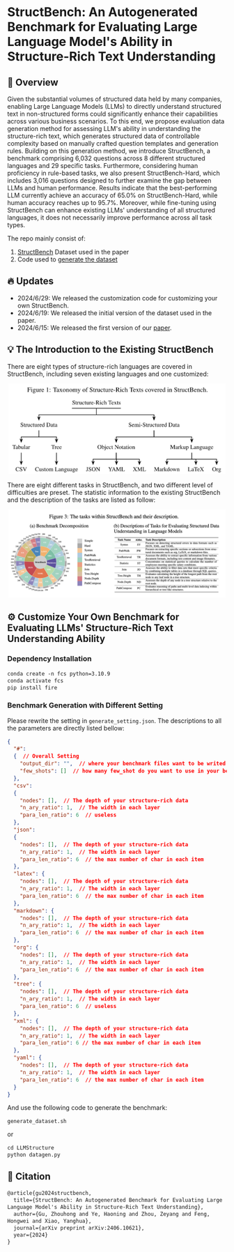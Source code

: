 # StructBench: An Autogenerated Benchmark for Evaluating Large Language Model's Ability in Structure-Rich Text Understanding


## 🎉 Overview

Given the substantial volumes of structured data held by many companies, enabling Large Language Models (LLMs) to directly understand structured text in non-structured forms could significantly enhance their capabilities across various business scenarios. To this end, we propose evaluation data generation method for assessing LLM's ability in understanding the structure-rich text, which generates structured data of controllable complexity based on manually crafted question templates and generation rules. Building on this generation method, we introduce StructBench, a benchmark comprising 6,032 questions across 8 different structured languages and 29 specific tasks. Furthermore, considering human proficiency in rule-based tasks, we also present StructBench-Hard, which includes 3,016 questions designed to further examine the gap between LLMs and human performance. Results indicate that the best-performing LLM currently achieve an accuracy of 65.0\% on StructBench-Hard, while human accuracy reaches up to 95.7\%. Moreover, while fine-tuning using StructBench can enhance existing LLMs' understanding of all structured languages, it does not necessarily improve performance across all task types.

The repo mainly consist of:
1. [StructBench](./Dataset) Dataset used in the paper
2. Code used to [generate the dataset](./LLMStructure/datagen.py)

## 🔥 Updates
* 2024/6/29: We released the customization code for customizing your own StructBench.
* 2024/6/19: We released the initial version of the dataset used in the paper.
* 2024/6/15: We released the first version of our [paper](https://arxiv.org/abs/2406.10621).

## 💡 The Introduction to the Existing StructBench

There are eight types of structure-rich languages are covered in StructBench, including seven existing languages and one customized:
<p align="center">
    <img src="Figs/Taxonomy.png" width="500"/>
</p>

There are eight different tasks in StructBench, and two different level of difficulties are preset.
The statistic information to the existing StructBench and the description of the tasks are listed as follow:
<p align="center">
    <img src="Figs/Statistic.png" width="500"/>
</p>



## ⚙️ Customize Your Own Benchmark for Evaluating LLMs' Structure-Rich Text Understanding Ability

### Dependency Installation
```
conda create -n fcs python=3.10.9
conda activate fcs
pip install fire
```


### Benchmark Generation with Different Setting
Please rewrite the setting in `generate_setting.json`.
The descriptions to all the parameters are directly listed bellow:

```json
{
  "#": 
  {  // Overall Setting
    "output_dir": "",  // where your benchmark files want to be writed down
    "few_shots": []  // how many few_shot do you want to use in your benchmark
  },
  "csv": 
  {
    "nodes": [],  // The depth of your structure-rich data
    "n_ary_ratio": 1,  // The width in each layer
    "para_len_ratio": 6  // useless
  },
  "json": 
  {
    "nodes": [],  // The depth of your structure-rich data
    "n_ary_ratio": 1,  // The width in each layer
    "para_len_ratio": 6  // the max number of char in each item
  },
  "latex": {
    "nodes": [],  // The depth of your structure-rich data
    "n_ary_ratio": 1,  // The width in each layer
    "para_len_ratio": 6  // the max number of char in each item
  },
  "markdown": {
    "nodes": [],  // The depth of your structure-rich data
    "n_ary_ratio": 1,  // The width in each layer
    "para_len_ratio": 6  // the max number of char in each item
  },
  "org": {
    "nodes": [],  // The depth of your structure-rich data
    "n_ary_ratio": 1,  // The width in each layer
    "para_len_ratio": 6  // the max number of char in each item
  },
  "tree": {
    "nodes": [],  // The depth of your structure-rich data
    "n_ary_ratio": 1,  // The width in each layer
    "para_len_ratio": 6  // useless
  },
  "xml": {
    "nodes": [],  // The depth of your structure-rich data
    "n_ary_ratio": 1,  // The width in each layer
    "para_len_ratio": 6 // the max number of char in each item
  },
  "yaml": {
    "nodes": [],  // The depth of your structure-rich data
    "n_ary_ratio": 1,  // The width in each layer
    "para_len_ratio": 6  // the max number of char in each item
  }
}
```
And use the following code to generate the benchmark:
```shell
generate_dataset.sh
```
or
```shell
cd LLMStructure
python datagen.py
```

## 📒 Citation
```
@article{gu2024structbench,
  title={StructBench: An Autogenerated Benchmark for Evaluating Large Language Model's Ability in Structure-Rich Text Understanding},
  author={Gu, Zhouhong and Ye, Haoning and Zhou, Zeyang and Feng, Hongwei and Xiao, Yanghua},
  journal={arXiv preprint arXiv:2406.10621},
  year={2024}
}
```
